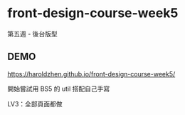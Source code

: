 # front-design-course-week5

第五週 - 後台版型
## DEMO
https://haroldzhen.github.io/front-design-course-week5/

開始嘗試用 BS5 的 util 搭配自己手寫

LV3：全部頁面都做